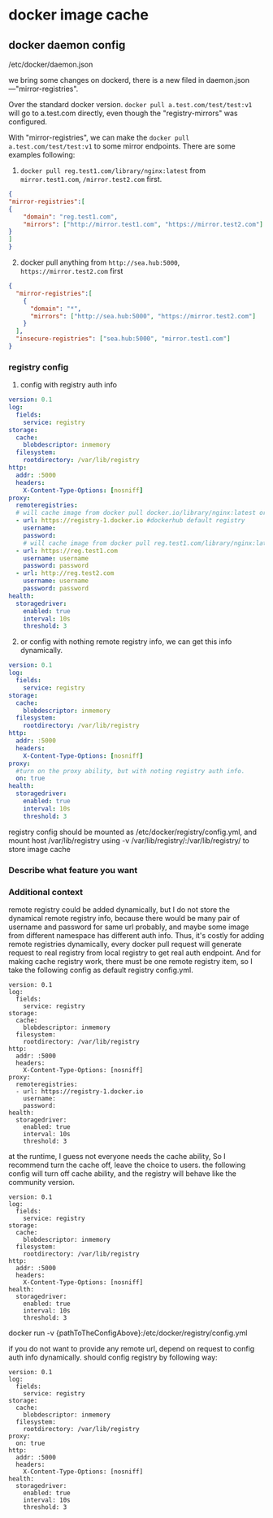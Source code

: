 # docker image cache

## docker daemon config
/etc/docker/daemon.json

we bring some changes on dockerd, there is a new filed in daemon.json—"mirror-registries".

Over the standard docker version. `docker pull a.test.com/test/test:v1` will go to a.test.com directly, even though the
"registry-mirrors" was configured.

With "mirror-registries", we can make the `docker pull a.test.com/test/test:v1` to some mirror endpoints. There are some
examples following:

1. `docker pull reg.test1.com/library/nginx:latest` from `mirror.test1.com`, `/mirror.test2.com` first.

```json
{
"mirror-registries":[
{
	"domain": "reg.test1.com",
	"mirrors": ["http://mirror.test1.com", "https://mirror.test2.com"]
}
]
}
```

2. docker pull anything from `http://sea.hub:5000`, `https://mirror.test2.com` first

```json
{
  "mirror-registries":[
    {
      "domain": "*",
      "mirrors": ["http://sea.hub:5000", "https://mirror.test2.com"]
    }
  ],
  "insecure-registries": ["sea.hub:5000", "mirror.test1.com"]
}
```

### registry config

1. config with registry auth info

```yaml
version: 0.1
log:
  fields:
    service: registry
storage:
  cache:
    blobdescriptor: inmemory
  filesystem:
    rootdirectory: /var/lib/registry
http:
  addr: :5000
  headers:
    X-Content-Type-Options: [nosniff]
proxy:
  remoteregistries:
  # will cache image from docker pull docker.io/library/nginx:latest or docker pull nginx
  - url: https://registry-1.docker.io #dockerhub default registry
    username:
    password:
    # will cache image from docker pull reg.test1.com/library/nginx:latest
  - url: https://reg.test1.com
    username: username
    password: password
  - url: http://reg.test2.com
    username: username
    password: password
health:
  storagedriver:
    enabled: true
    interval: 10s
    threshold: 3
```

2. or config with nothing remote registry info, we can get this info dynamically.

```yaml
version: 0.1
log:
  fields:
    service: registry
storage:
  cache:
    blobdescriptor: inmemory
  filesystem:
    rootdirectory: /var/lib/registry
http:
  addr: :5000
  headers:
    X-Content-Type-Options: [nosniff]
proxy:
  #turn on the proxy ability, but with noting registry auth info.
  on: true
health:
  storagedriver:
    enabled: true
    interval: 10s
    threshold: 3
```

registry config should be mounted as /etc/docker/registry/config.yml, and mount host /var/lib/registry using -v /var/lib/registry/:/var/lib/registry/ to store image cache

### Describe what feature you want

### Additional context
remote registry could be added dynamically, but I do not store the dynamical remote registry info, because there would be many pair of username and password for same url probably, and maybe some image from different namespace has different auth info. Thus, it's costly for adding remote registries dynamically, every docker pull request will generate request to real registry from local registry to get real auth endpoint.
And for making cache registry work, there must be one remote registry item, so I take the following config as default registry config.yml.

```
version: 0.1
log:
  fields:
    service: registry
storage:
  cache:
    blobdescriptor: inmemory
  filesystem:
    rootdirectory: /var/lib/registry
http:
  addr: :5000
  headers:
    X-Content-Type-Options: [nosniff]
proxy:
  remoteregistries:
  - url: https://registry-1.docker.io
    username:
    password:
health:
  storagedriver:
    enabled: true
    interval: 10s
    threshold: 3
```

at the runtime, I guess not everyone needs the cache ability, So I recommend turn the cache off, leave the choice to users.
the following config will turn off cache ability, and the registry will behave like the community version.

```
version: 0.1
log:
  fields:
    service: registry
storage:
  cache:
    blobdescriptor: inmemory
  filesystem:
    rootdirectory: /var/lib/registry
http:
  addr: :5000
  headers:
    X-Content-Type-Options: [nosniff]
health:
  storagedriver:
    enabled: true
    interval: 10s
    threshold: 3
```

docker run -v  {pathToTheConfigAbove}:/etc/docker/registry/config.yml

if you do not want to provide any remote url, depend on request to config auth info dynamically. should config registry by following way:

```
version: 0.1
log:
  fields:
    service: registry
storage:
  cache:
    blobdescriptor: inmemory
  filesystem:
    rootdirectory: /var/lib/registry
proxy:
  on: true
http:
  addr: :5000
  headers:
    X-Content-Type-Options: [nosniff]
health:
  storagedriver:
    enabled: true
    interval: 10s
    threshold: 3
```
